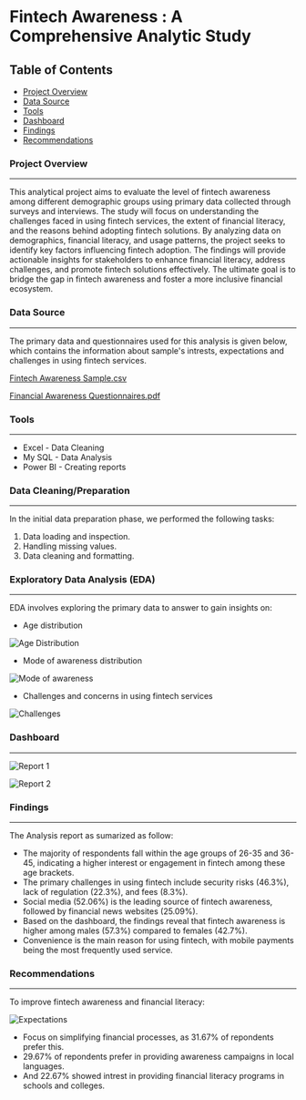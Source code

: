 # Fintech Awareness : A Comprehensive Analytic Study

## Table of Contents

- [Project Overview](#project-overview)
- [Data Source](#data-source)
- [Tools](#tools)
- [Dashboard](#dashboard)
- [Findings](#findings)
- [Recommendations](#recommendations)


### Project Overview

---

This analytical project aims to evaluate the level of fintech awareness among different demographic groups using primary data collected through surveys and interviews. The study will focus on understanding the challenges faced in using fintech services, the extent of financial literacy, and the reasons behind adopting fintech solutions. By analyzing data on demographics, financial literacy, and usage patterns, the project seeks to identify key factors influencing fintech adoption. The findings will provide actionable insights for stakeholders to enhance financial literacy, address challenges, and promote fintech solutions effectively. The ultimate goal is to bridge the gap in fintech awareness and foster a more inclusive financial ecosystem.


### Data Source

---

The primary data and questionnaires used for this analysis is given below, which contains the information about sample's intrests, expectations and challenges in using fintech services.

[Fintech Awareness Sample.csv](https://github.com/user-attachments/files/18436205/Fintech.Awareness.Sample.csv)

[Financial Awareness Questionnaires.pdf](https://github.com/user-attachments/files/18436199/Financial.Awareness.Questionnaires.pdf)



### Tools

---

- Excel - Data Cleaning
- My SQL - Data Analysis
- Power BI - Creating reports


### Data Cleaning/Preparation

---

In the initial data preparation phase, we performed the following tasks:
1. Data loading and inspection.
2. Handling missing values.
3. Data cleaning and formatting.


### Exploratory Data Analysis (EDA)

---

EDA involves exploring the primary data to answer to gain insights on:

- Age distribution

![Age Distribution](https://github.com/user-attachments/assets/049b445b-9d6a-422a-ad07-131c6f9c9c29)

- Mode of awareness distribution

![Mode of awareness](https://github.com/user-attachments/assets/325b97cb-1edc-40a5-82d4-0c0b0841f77a)


- Challenges and concerns in using fintech services

![Challenges](https://github.com/user-attachments/assets/45bbb82d-c336-4cc5-a40a-99b991bf58d1)




### Dashboard

---

![Report 1](https://github.com/user-attachments/assets/addd854a-344f-4126-ace6-79aa5d370457)

![Report 2](https://github.com/user-attachments/assets/3ff73be8-0077-413c-8754-4dbbbf67c1fb)



### Findings

---

The Analysis report as sumarized as follow:
- The majority of respondents fall within the age groups of 26-35 and 36-45, indicating a higher interest or engagement in fintech among these age brackets.
- The primary challenges in using fintech include security risks (46.3%), lack of regulation (22.3%), and fees (8.3%). 
- Social media (52.06%) is the leading source of fintech awareness, followed by financial news websites (25.09%).
- Based on the dashboard, the findings reveal that fintech awareness is higher among males (57.3%) compared to females (42.7%). 
- Convenience is the main reason for using fintech, with mobile payments being the most frequently used service.


### Recommendations

---

To improve fintech awareness and financial literacy:

![Expectations](https://github.com/user-attachments/assets/3839e97d-3f2f-4ca9-898a-ecd322be4c16)
- Focus on simplifying financial processes, as 31.67% of repondents prefer this.
- 29.67% of repondents prefer in providing awareness campaigns in local languages.
- And 22.67% showed intrest in providing financial literacy programs in schools and colleges. 




